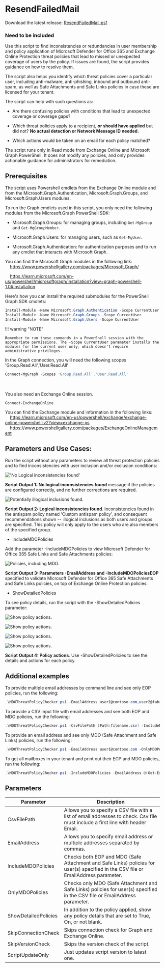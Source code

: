 # ResendFailedMail

Download the latest release: [ResendFailedMail.ps1](https://github.com/microsoft/CSS-Exchange/releases/latest/download/ResendFailedMail.ps1)

### Need to be included ####
Use this script to find inconsistencies or redundancies in user membership and policy application of Microsoft Defender for Office 365 and Exchange Online Protection threat policies that lead to missed or unexpected coverage of users by the policy. If issues are found, the script provides guidance on how to resolve them.

The script also helps you identify which threat policies cover a particular user, including anti-malware, anti-phishing, inbound and outbound anti-spam, as well as Safe Attachments and Safe Links policies in case these are licensed for your tenant.

The script can help with such questions as:

- Are there confusing policies with conditions that lead to unexpected coverage or coverage gaps?

- Which threat policies apply to a recipient, **or should have applied** but did not? **No actual detection or Network Message ID needed.**

- Which actions would be taken on an email for each policy matched?

The script runs only in Read mode from Exchange Online and Microsoft Graph PowerShell. It does not modify any policies, and only provides actionable guidance for administrators for remediation.

## Prerequisites
The script uses Powershell cmdlets from the Exchange Online module and from the Microsoft.Graph.Authentication, Microsoft.Graph.Groups, and Microsoft.Graph.Users modules.

To run the Graph cmdlets used in this script, you only need the following modules from the Microsoft.Graph PowerShell SDK:

- Microsoft.Graph.Groups: for managing groups, including `Get-MgGroup` and `Get-MgGroupMember`.

- Microsoft.Graph.Users: for managing users, such as `Get-MgUser`.

- Microsoft.Graph.Authentication: for authentication purposes and to run any cmdlet that interacts with Microsoft Graph.

You can find the Microsoft Graph modules in the following link:<br>
&nbsp;&nbsp;&nbsp;&nbsp;https://www.powershellgallery.com/packages/Microsoft.Graph/<br>

&nbsp;&nbsp;&nbsp;&nbsp;https://learn.microsoft.com/en-us/powershell/microsoftgraph/installation?view=graph-powershell-1.0#installation


Here's how you can install the required submodules for the PowerShell Graph SDK cmdlets:

```powershell
Install-Module -Name Microsoft.Graph.Authentication -Scope CurrentUser
Install-Module -Name Microsoft.Graph.Groups -Scope CurrentUser
Install-Module -Name Microsoft.Graph.Users -Scope CurrentUser
```

!!! warning "NOTE"

    Remember to run these commands in a PowerShell session with the appropriate permissions. The -Scope CurrentUser parameter installs the modules for the current user only, which doesn't require administrative privileges.


In the Graph connection, you will need the following scopes 'Group.Read.All','User.Read.All'<br>
```powershell
Connect-MgGraph -Scopes 'Group.Read.All','User.Read.All'
```
<br><br>
You also need an Exchange Online session.<br>
```powershell
Connect-ExchangeOnline
```

You can find the Exchange module and information in the following links:<br>
&nbsp;&nbsp;&nbsp;&nbsp;https://learn.microsoft.com/en-us/powershell/exchange/exchange-online-powershell-v2?view=exchange-ps<br>
&nbsp;&nbsp;&nbsp;&nbsp;https://www.powershellgallery.com/packages/ExchangeOnlineManagement


## Parameters and Use Cases:
Run the script without any parameters to review all threat protection policies and to find inconsistencies with user inclusion and/or exclusion conditions:

!['No Logical inconsistencies found'](img/No-Logical-Inconsistencies.png)

**Script Output 1: No logical inconsistencies found** message if the policies are configured correctly, and no further corrections are required.

![Potentially illogical inclusions found.](img/Logical-Inconsistency-Found.png)

**Script Output 2: Logical inconsistencies found**. Inconsistencies found in the antispam policy named 'Custom antispam policy', and consequent recommendations shown -- illogical inclusions as both users and groups are specified. This policy will only apply to the users who are also members of the specified group.

- IncludeMDOPolicies

Add the parameter -IncludeMDOPolicies to view Microsoft Defender for Office 365 Safe Links and Safe Attachments policies:

![Policies, including MDO.](img/Show-Policies-Including-MDO.png)

**Script Output 3: Parameters -EmailAddress and -IncludeMDOPoliciesEOP** specified to validate Microsoft Defender for Office 365 Safe Attachments and Safe Links policies, on top of Exchange Online Protection policies.

- ShowDetailedPolicies

To see policy details, run the script with the -ShowDetailedPolicies parameter:

![Show policy actions.](img/Show-Detailed-Policies-1.png)

![Show policy actions.](img/Show-Detailed-Policies-2.png)

![Show policy actions.](img/Show-Detailed-Policies-3.png)

![Show policy actions.](img/Show-Detailed-Policies-4.png)

**Script Output 4: Policy actions**. Use -ShowDetailedPolicies to see the details and actions for each policy.

## Additional examples

To provide multiple email addresses by command line and see only EOP policies, run the following:<br>
```powershell
.\MDOThreatPolicyChecker.ps1 -EmailAddress user1@contoso.com,user2@fabrikam.com
```

To provide a CSV input file with email addresses and see both EOP and MDO policies, run the following:<br>
```powershell
.\MDOThreatPolicyChecker.ps1 -CsvFilePath [Path\filename.csv] -IncludeMDOPolicies
```

To provide an email address and see only MDO (Safe Attachment and Safe Links) policies, run the following:<br>
```powershell
.\MDOThreatPolicyChecker.ps1 -EmailAddress user1@contoso.com -OnlyMDOPolicies
```

To get all mailboxes in your tenant and print out their EOP and MDO policies, run the following:<br>
```powershell
.\MDOThreatPolicyChecker.ps1 -IncludeMDOPolicies -EmailAddress @(Get-ExOMailbox -ResultSize unlimited | Select-Object -ExpandProperty PrimarySmtpAddress)
```

## Parameters

Parameter | Description |
----------|-------------|
CsvFilePath | Allows you to specify a CSV file with a list of email addresses to check. Csv file must include a first line with header Email.
EmailAddress | Allows you to specify email address or multiple addresses separated by commas.
IncludeMDOPolicies | Checks both EOP and MDO (Safe Attachment and Safe Links) policies for user(s) specified in the CSV file or EmailAddress parameter.
OnlyMDOPolicies | Checks only MDO (Safe Attachment and Safe Links) policies for user(s) specified in the CSV file or EmailAddress parameter.
ShowDetailedPolicies | In addition to the policy applied, show any policy details that are set to True, On, or not blank.
SkipConnectionCheck | Skips connection check for Graph and Exchange Online.
SkipVersionCheck | Skips the version check of the script.
ScriptUpdateOnly | Just updates script version to latest one.
